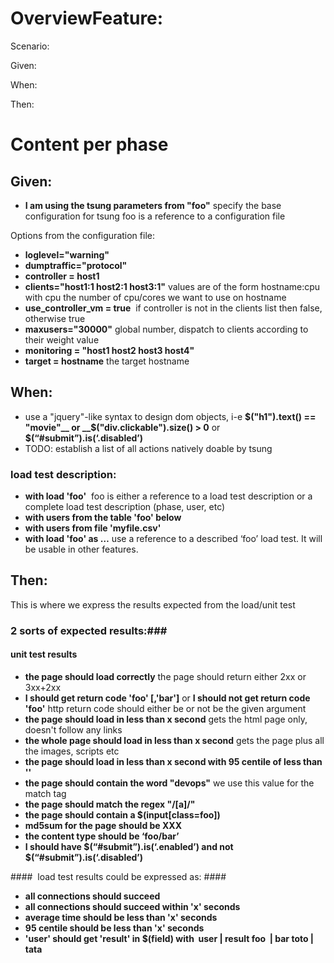 # OverviewFeature: #
Scenario:

Given:

When:

Then:

# Content per phase #
## Given: ##

- __I am using the tsung parameters from "foo"__ specify the base configuration for tsung foo is a reference to a configuration file

Options from the configuration file:
- __loglevel="warning"__
- __dumptraffic="protocol"__
- __controller = host1__
- __clients="host1:1 host2:1 host3:1"__ values are of the form hostname:cpu with cpu the number of cpu/cores we want to use on hostname
- __use_controller_vm = true__  if controller is not in the clients list then false, otherwise true
- __maxusers="30000"__ global number, dispatch to clients according to their weight value
- __monitoring = "host1 host2 host3 host4"__
- __target = hostname__ the target hostname

## When: ##

- use a "jquery"-like syntax to design dom objects, i-e __$("h1").text() == "movie"__ or __$("div.clickable").size() > 0__ or __$(“#submit”).is(‘.disabled’)__
- TODO: establish a list of all actions natively doable by tsung

### load test description: ###
- __with load 'foo'__  foo is either a reference to a load test description or a complete load test description (phase, user, etc)
- __with users from the table 'foo' below__ 
- __with users from file 'myfile.csv'__
- __with load 'foo' as …__ use a reference to a described ‘foo’ load test. It will be usable in other features.

## Then: ##

This is where we express the results expected from the load/unit test

### 2 sorts of expected results:###
#### unit test results ####
- __the page should load correctly__ the page should return either 2xx or 3xx+2xx
- __I should get return code 'foo' [,'bar']__ or __I should not get return code 'foo'__ http return code should either be or not be the given argument
- __the page should load in less than x second__ gets the html page only, doesn't follow any links
- __the whole page should load in less than x second__ gets the page plus all the images, scripts etc
- __the page should load in less than x second with 95 centile of less than ''__
- __the page should contain the word "devops"__ we use this value for the match tag
- __the page should match the regex "/[a]/"__ 
- __the page should contain a $(input[class=foo])__
- __md5sum for the page should be XXX__
- __the content type should be ‘foo/bar’__
- __I should have $(“#submit”).is(‘.enabled’) and not $(“#submit”).is(‘.disabled’)__

####  load test results could be expressed as: ####
- __all connections should succeed__
- __all connections should succeed within 'x' seconds__
- __average time should be less than 'x' seconds__
- __95 centile should be less than 'x' seconds__
- __'user' should get 'result' in $(field) with 
user | result
foo  | bar
toto | tata__


